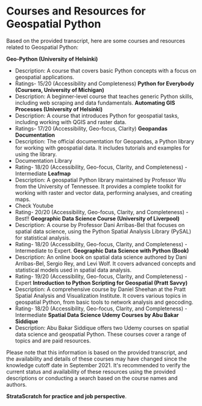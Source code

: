 # Courses and Resources for Geospatial Python

Based on the provided transcript, here are some courses and resources related to Geospatial Python:

**Geo-Python (University of Helsinki)**
   - Description: A course that covers basic Python concepts with a focus on geospatial applications.
   - Ratings- 15/20 (Accessibility and Completeness)
**Python for Everybody (Coursera, University of Michigan)**
   - Description: A beginner-level course that teaches generic Python skills, including web scraping and data fundamentals.
**Automating GIS Processes (University of Helsinki)**
   - Description: A course that introduces Python for geospatial tasks, including working with QGIS and raster data.
   - Ratings- 17/20 (Accessibility, Geo-focus, Clarity)
**Geopandas Documentation**
   - Description: The official documentation for Geopandas, a Python library for working with geospatial data. It includes tutorials and examples for using the library.
   - Documentation Library
   - Rating- 18/20 (Accessibility, Geo-focus, Clarity, and Completeness) - Intermediate
**Leafmap**
   - Description: A geospatial Python library maintained by Professor Wu from the University of Tennessee. It provides a complete toolkit for working with raster and vector data, performing analyses, and creating maps. 
   - Check Youtube 
   - Rating- 20/20 (Accessibility, Geo-focus, Clarity, and Completeness) - Best!!
**Geographic Data Science Course (University of Liverpool)**
   - Description: A course by Professor Dani Arribas-Bel that focuses on spatial data science, using the Python Spatial Analysis Library (PySAL) for statistical analysis.
   - Rating- 18/20 (Accessibility, Geo-focus, Clarity, and Completeness) - Intermediate to Expert.
**Geographic Data Science with Python (Book)**
   - Description: An online book on spatial data science authored by Dani Arribas-Bel, Sergio Rey, and Levi Wolf. It covers advanced concepts and statistical models used in spatial data analysis.
   - Rating- 19/20 (Accessibility, Geo-focus, Clarity, and Completeness) - Expert
   **Introduction to Python Scripting for Geospatial (Pratt Savvy)**
   - Description: A comprehensive course by Daniel Sheehan at the Pratt Spatial Analysis and Visualization Institute. It covers various topics in geospatial Python, from basic tools to network analysis and geocoding.
   - Rating- 18/20 (Accessibility, Geo-focus, Clarity, and Completeness) - Intermediate
**Spatial Data Science Udemy Courses by Abu Bakar Siddique**
   - Description: Abu Bakar Siddique offers two Udemy courses on spatial data science and geospatial Python. These courses cover a range of topics and are paid resources.

Please note that this information is based on the provided transcript, and the availability and details of these courses may have changed since the knowledge cutoff date in September 2021. It's recommended to verify the current status and availability of these resources using the provided descriptions or conducting a search based on the course names and authors.

**StrataScratch for practice and job perspective**.
